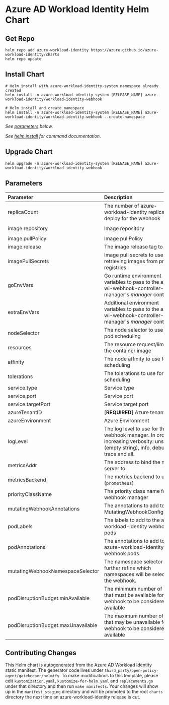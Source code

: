 # Azure AD Workload Identity Helm Chart

## Get Repo

```console
helm repo add azure-workload-identity https://azure.github.io/azure-workload-identity/charts
helm repo update
```

## Install Chart

```console
# Helm install with azure-workload-identity-system namespace already created
helm install -n azure-workload-identity-system [RELEASE_NAME] azure-workload-identity/workload-identity-webhook

# Helm install and create namespace
helm install -n azure-workload-identity-system [RELEASE_NAME] azure-workload-identity/workload-identity-webhook --create-namespace
```

_See [parameters](#parameters) below._

_See [helm install](https://helm.sh/docs/helm/helm_install/) for command documentation._

## Upgrade Chart

```console
helm upgrade -n azure-workload-identity-system [RELEASE_NAME] azure-workload-identity/workload-identity-webhook
```

## Parameters

| Parameter                          | Description                                                                                                                       | Default                                                 |
| :--------------------------------- | :-------------------------------------------------------------------------------------------------------------------------------- | :------------------------------------------------------ |
| replicaCount                       | The number of azure-workload-identity replicas to deploy for the webhook                                                          | `2`                                                     |
| image.repository                   | Image repository                                                                                                                  | `mcr.microsoft.com/oss/azure/workload-identity/webhook` |
| image.pullPolicy                   | Image pullPolicy                                                                                                                  | `IfNotPresent`                                          |
| image.release                      | The image release tag to use                                                                                                      | Current release version: `v1.2.0`                       |
| imagePullSecrets                   | Image pull secrets to use for retrieving images from private registries                                                           | `[]`                                                    |
| goEnvVars                          | Go runtime environment variables to pass to the azure-wi-webhook-controller-manager's _manager_ container.                        | `See _values.yaml_`                                     |
| extraEnvVars                       | Additional environment variables to pass to the azure-wi-webhook-controller-manager's _manager_ container.                        | `[]`                                                    |
| nodeSelector                       | The node selector to use for pod scheduling                                                                                       | `kubernetes.io/os: linux`                               |
| resources                          | The resource request/limits for the container image                                                                               | limits: 100m CPU, 30Mi, requests: 100m CPU, 20Mi        |
| affinity                           | The node affinity to use for pod scheduling                                                                                       | `{}`                                                    |
| tolerations                        | The tolerations to use for pod scheduling                                                                                         | `[]`                                                    |
| service.type                       | Service type                                                                                                                      | `ClusterIP`                                             |
| service.port                       | Service port                                                                                                                      | `443`                                                   |
| service.targetPort                 | Service target port                                                                                                               | `9443`                                                  |
| azureTenantID                      | [**REQUIRED**] Azure tenant ID                                                                                                    | ``                                                      |
| azureEnvironment                   | Azure Environment                                                                                                                 | `AzurePublicCloud`                                      |
| logLevel                           | The log level to use for the webhook manager. In order of increasing verbosity: unset (empty string), info, debug, trace and all. | `info`                                                  |
| metricsAddr                        | The address to bind the metrics server to                                                                                         | `:8095`                                                 |
| metricsBackend                     | The metrics backend to use (`prometheus`)                                                                                         | `prometheus`                                            |
| priorityClassName                  | The priority class name for webhook manager                                                                                       | `system-cluster-critical`                               |
| mutatingWebhookAnnotations         | The annotations to add to the MutatingWebhookConfiguration                                                                        | `{}`                                                    |
| podLabels                          | The labels to add to the azure-workload-identity webhook pods                                                                     | `{}`                                                    |
| podAnnotations                     | The annotations to add to the azure-workload-identity webhook pods                                                                | `{}`                                                    |
| mutatingWebhookNamespaceSelector   | The namespace selector to further refine which namespaces will be selected by the webhook.                                        | `{}`                                                    |
| podDisruptionBudget.minAvailable   | The minimum number of pods that must be available for the webhook to be considered available                                      | `1`                                                     |
| podDisruptionBudget.maxUnavailable | The maximum number of pods that may be unavailable for the webhook to be considered available                                     | `nil`                                                   |

## Contributing Changes

This Helm chart is autogenerated from the Azure AD Workload Identity static manifest. The generator code lives under `third_party/open-policy-agent/gatekeeper/helmify`. To make modifications to this template, please edit `kustomization.yaml`, `kustomize-for-helm.yaml` and `replacements.go` under that directory and then run `make manifests`. Your changes will show up in the `manifest_staging` directory and will be promoted to the root `charts` directory the next time an azure-workload-identity release is cut.
